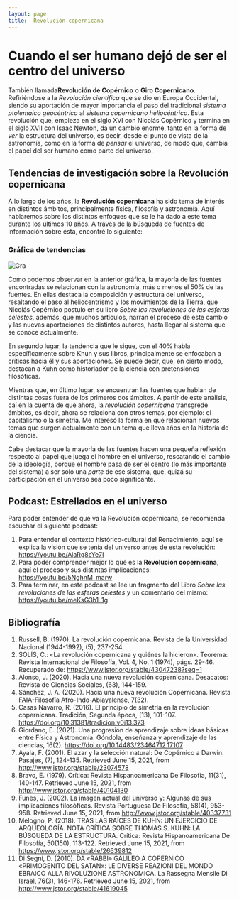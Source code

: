 ```yaml
---
layout: page
title:  Revolución copernicana 
---
```


# Cuando el ser humano dejó de ser el centro del universo

También llamada**Revolución de Copérnico** o **Giro Copernicano**. Refiriéndose a la *Revolución científica* que se dio en Europa Occidental, siendo su aportación de mayor importancia el paso del tradicional *sistema ptolemaico geocéntrico* al *sistema copernicano heliocéntrico*. Esta revolución que, empieza en el siglo XVI con Nicolás Copérnico y termina en el siglo XVII con Isaac Newton, da un cambio enorme, tanto en la forma de *ver* la estructura del universo, es decir, desde el punto de vista de la astronomía, como en la forma de *pensar* el universo, de modo que, cambia el papel del ser humano como parte del universo.

## Tendencias de investigación sobre la Revolución copernicana

A lo largo de los años, la **Revolución copernicana** ha sido tema de interés en distintos ámbitos, principalmente física, filosofía y astronomía. Aquí hablaremos sobre los distintos enfoques que se le ha dado a este tema durante los últimos 10 años. 
A través de la búsqueda de fuentes de información sobre ésta, encontré lo siguiente:

### Gráfica de tendencias

![Gra](https://user-images.githubusercontent.com/85921149/124342996-e8f25780-db8d-11eb-9061-a280701303c6.png)

Como podemos observar en la anterior gráfica, la mayoría de las fuentes encontradas se relacionan con la astronomía, más o menos el 50% de las fuentes. En ellas destaca la composición y estructura del universo, resaltando el paso al heliocentrismo y los movimientos de la Tierra, que Nicolás Copérnico postulo en su libro *Sobre las revoluciones de las esferas celestes*, además, que muchos artículos, narran el proceso de este cambio y las nuevas aportaciones de distintos autores, hasta llegar al sistema que se conoce actualmente.

En segundo lugar, la tendencia que le sigue, con el 40% habla específicamente sobre Khun y sus libros, principalmente se enfocaban a críticas hacia él y sus aportaciones. Se puede decir, que, en cierto modo, destacan a Kuhn como historiador de la ciencia con pretensiones filosóficas. 

Mientras que, en último lugar, se encuentran las fuentes que hablan de distintas cosas fuera de los primeros dos ámbitos. A partir de este análisis, caí en la cuenta de que ahora, la *revolución copernicana* transgrede ámbitos, es decir, ahora se relaciona con otros temas, por ejemplo: el capitalismo o la simetría. Me interesó la forma en que relacionan nuevos temas que surgen actualmente con un tema que lleva años en la historia de la ciencia. 

Cabe destacar que la mayoría de las fuentes hacen una pequeña reflexión respecto al papel que juega el hombre en el universo, rescatando el cambio de la ideología, porque el hombre pasa de ser el centro (lo más importante del sistema) a ser solo una *parte* de ese sistema, que, quizá su participación en el universo sea poco significante.

## Podcast: Estrellados en el universo

Para poder entender de qué va la Revolución copernicana, se recomienda escuchar el siguiente podcast: 

1.	Para entender el contexto histórico-cultural del Renacimiento, aquí se explica la visión que se tenía del universo antes de esta revolución: https://youtu.be/AlaRg8cYe7I
2.	Para poder comprender mejor lo qué es la **Revolución copernicana**, aquí el proceso y sus distintas implicaciones: https://youtu.be/5NghnM_marw
3.	Para terminar, en este podcast se lee un fragmento del Libro *Sobre las revoluciones de las esferas celestes* y un comentario del mismo: https://youtu.be/meKsG3h1-1g

## Bibliografía

1. Russell, B. (1970). La revolución copernicana. Revista de la Universidad Nacional (1944-1992), (5), 237-254.
2. SOLÍS, C.: «La revolución copernicana y quiénes la hicieron». Teorema: Revista Internacional de Filosofía, Vol. 4, No. 1 (1974), págs. 29-46. Recuperado de: https://www.jstor.org/stable/43047238?seq=1
3. Alonso, J. (2020). Hacia una nueva revolución copernicana. Desacatos: Revista de Ciencias Sociales, (63), 144-159.
4. Sánchez, J. A. (2020). Hacia una nueva revolución Copernicana. Revista FAIA-Filosofía Afro-Indo-Abiayalense, 7(32).
5. Casas Navarro, R. (2016). El principio de simetría en la revolución copernicana. Tradición, Segunda época, (13), 101-107. https://doi.org/10.31381/tradicion.v0i13.373
6. Giordano, E. (2021). Una progresión de aprendizaje sobre ideas básicas entre Física y Astronomía. Góndola, enseñanza y aprendizaje de las ciencias, 16(2). https://doi.org/10.14483/23464712.17107
7. Ayala, F. (2001). El azar y la selección natural: De Copérnico a Darwin. Pasajes, (7), 124-135. Retrieved June 15, 2021, from http://www.jstor.org/stable/23074578
8. Bravo, E. (1979). Crítica: Revista Hispanoamericana De Filosofía, 11(31), 140-147. Retrieved June 15, 2021, from http://www.jstor.org/stable/40104130
9. Funes, J. (2002). La imagen actual del universo y: Algunas de sus implicaciones filosóficas. Revista Portuguesa De Filosofia, 58(4), 953-958. Retrieved June 15, 2021, from http://www.jstor.org/stable/40337731
10. Melogno, P. (2018). TRAS LAS RAÍCES DE KUHN: UN EJERCICIO DE ARQUEOLOGÍA. NOTA CRÍTICA SOBRE THOMAS S. KUHN: LA BÚSQUEDA DE LA ESTRUCTURA. Crítica: Revista Hispanoamericana De Filosofía, 50(150), 113-122. Retrieved June 15, 2021, from https://www.jstor.org/stable/26639812
11. Di Segni, D. (2010). DA «RABBI» GALILEO A COPERNICO «PRIMOGENITO DEL SATAN»: LE DIVERSE REAZIONI DEL MONDO EBRAICO ALLA RIVOLUZIONE ASTRONOMICA. La Rassegna Mensile Di Israel, 76(3), 146-176. Retrieved June 15, 2021, from http://www.jstor.org/stable/41619045
